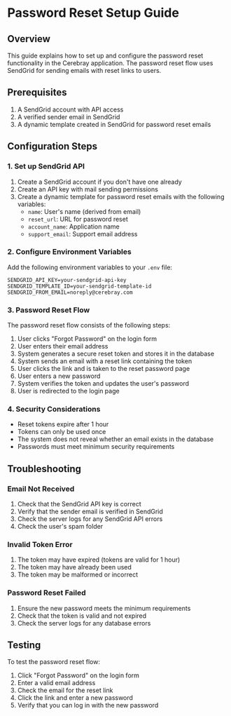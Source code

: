 # Password Reset Setup Guide

## Overview

This guide explains how to set up and configure the password reset functionality in the Cerebray application. The password reset flow uses SendGrid for sending emails with reset links to users.

## Prerequisites

1. A SendGrid account with API access
2. A verified sender email in SendGrid
3. A dynamic template created in SendGrid for password reset emails

## Configuration Steps

### 1. Set up SendGrid API

1. Create a SendGrid account if you don't have one already
2. Create an API key with mail sending permissions
3. Create a dynamic template for password reset emails with the following variables:
   - `name`: User's name (derived from email)
   - `reset_url`: URL for password reset
   - `account_name`: Application name
   - `support_email`: Support email address

### 2. Configure Environment Variables

Add the following environment variables to your `.env` file:

```
SENDGRID_API_KEY=your-sendgrid-api-key
SENDGRID_TEMPLATE_ID=your-sendgrid-template-id
SENDGRID_FROM_EMAIL=noreply@cerebray.com
```

### 3. Password Reset Flow

The password reset flow consists of the following steps:

1. User clicks "Forgot Password" on the login form
2. User enters their email address
3. System generates a secure reset token and stores it in the database
4. System sends an email with a reset link containing the token
5. User clicks the link and is taken to the reset password page
6. User enters a new password
7. System verifies the token and updates the user's password
8. User is redirected to the login page

### 4. Security Considerations

- Reset tokens expire after 1 hour
- Tokens can only be used once
- The system does not reveal whether an email exists in the database
- Passwords must meet minimum security requirements

## Troubleshooting

### Email Not Received

1. Check that the SendGrid API key is correct
2. Verify that the sender email is verified in SendGrid
3. Check the server logs for any SendGrid API errors
4. Check the user's spam folder

### Invalid Token Error

1. The token may have expired (tokens are valid for 1 hour)
2. The token may have already been used
3. The token may be malformed or incorrect

### Password Reset Failed

1. Ensure the new password meets the minimum requirements
2. Check that the token is valid and not expired
3. Check the server logs for any database errors

## Testing

To test the password reset flow:

1. Click "Forgot Password" on the login form
2. Enter a valid email address
3. Check the email for the reset link
4. Click the link and enter a new password
5. Verify that you can log in with the new password